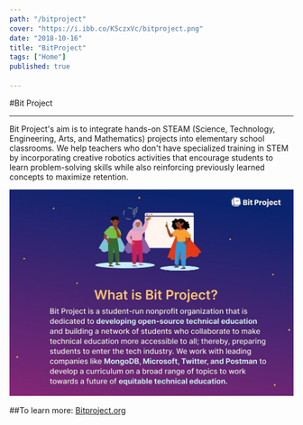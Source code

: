 ```yaml
---
path: "/bitproject"
cover: "https://i.ibb.co/K5czxVc/bitproject.png"
date: "2018-10-16"
title: "BitProject"
tags: ["Home"]
published: true

---
```

#Bit Project
<hr>

Bit Project's aim is to integrate hands-on STEAM (Science, Technology, Engineering, Arts, and Mathematics) projects into elementary school classrooms. We help teachers who don't have specialized training in STEM by incorporating creative robotics activities that encourage students to learn problem-solving skills while also reinforcing previously learned concepts to maximize retention.

[![](./info.jpg)](https://bitproject.org/)
<br>

##To learn more: [Bitproject.org](https://bitproject.org/)